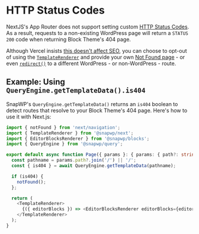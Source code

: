 # HTTP Status Codes

NextJS's App Router does not support setting custom [HTTP Status Codes](https://github.com/vercel/next.js/discussions/53225). As a result, requests to a non-existing WordPress page will return a `STATUS 200` code when returning Block Theme's 404 page.

Although Vercel insists [this doesn't affect SEO](https://nextjs.org/docs/app/building-your-application/routing/loading-ui-and-streaming#status-codes), you can choose to opt-out of using the [`TemplateRenderer`](./template-rendering.md#templaterenderer) and provide your own [Not Found page](https://nextjs.org/docs/app/api-reference/functions/not-found) - or even [`redirect()`](https://nextjs.org/docs/app/api-reference/functions/redirect) to a different WordPress - or non-WordPress - route.

## Example: Using `QueryEngine.getTemplateData().is404`

SnapWP's `QueryEngine.getTemplateData()` returns an `is404` boolean to detect routes that resolve to your Block Theme's 404 page. Here's how to use it with Next.js:

```ts
import { notFound } from 'next/navigation';
import { TemplateRenderer } from '@snapwp/next';
import { EditorBlocksRenderer } from '@snapwp/blocks';
import { QueryEngine } from '@snapwp/query';

export default async function Page({ params }: { params: { path?: string[] } }) {
  const pathname = params.path?.join('/') || '/';
  const { is404 } = await QueryEngine.getTemplateData(pathname);

  if (is404) {
    notFound();
  };

  return (
    <TemplateRenderer>
      {({ editorBlocks }) => <EditorBlocksRenderer editorBlocks={editorBlocks} />}
    </TemplateRenderer>
  );
}
```
